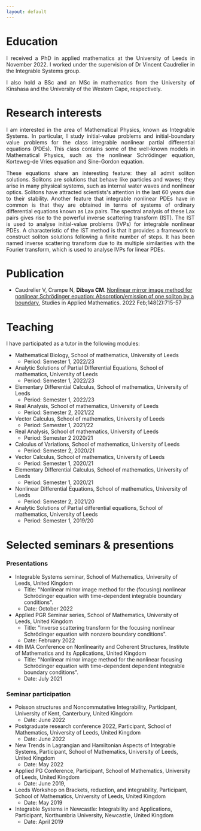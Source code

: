 ```yaml
---
layout: default
---
```


<!-- Text can be **bold**, _italic_, or ~~strikethrough~~.

[Link to another page](./another-page.html).

There should be whitespace between paragraphs.

There should be whitespace between paragraphs. We recommend including a README, or a file with information about your project. -->

# Education

<div style="text-align: justify"> <p>I received a PhD in applied mathematics at the University of Leeds in November 2022. I worked under the supervision of Dr Vincent Caudrelier in the Integrable Systems group.</p>

<p>I also hold a BSc and an MSc in mathematics from the University of Kinshasa and the University of the Western Cape, respectively.</p>
</div>

# Research interests

<div style="text-align: justify"> <p>I am interested in the area of Mathematical Physics, known as Integrable Systems. In particular, I study initial-value problems and initial-boundary value problems for the class integrable nonlinear partial differential equations (PDEs). This class contains some of the well-known models in Mathematical Physics, such as the nonlinear Schrödinger equation, Korteweg-de Vries equation and Sine-Gordon equation. </p>

<p>These equations share an interesting feature: they all admit soliton solutions. Solitons are solutions that behave like particles and waves; they arise in many physical systems, such as internal water waves and nonlinear optics. Solitons have attracted scientists's attention in the last 60 years due to their stability. Another feature that integrable nonlinear PDEs have in common is that they are obtained in terms of systems of ordinary differential equations known as Lax pairs. The spectral analysis of these Lax pairs gives rise to the powerful inverse scattering transform (IST). The IST is used to analyse initial-value problems (IVPs) for integrable nonlinear PDEs. A characteristic of the IST method is that it provides a framework to construct soliton solutions following a finite number of steps. It has been named inverse scattering transform due to its multiple similarities with the Fourier transform, which is used to analyse IVPs for linear PDEs.</p> 
</div>

# Publication

*  Caudrelier V, Crampe N, **Dibaya CM**. <a href="https://onlinelibrary.wiley.com/doi/full/10.1111/sapm.12456">Nonlinear mirror image method for nonlinear Schrödinger equation: Absorption/emission of one soliton by a boundary.</a> Studies in Applied Mathematics. 2022 Feb;148(2):715-57

# Teaching

I have participated as a tutor in the following modules:

* Mathematical Biology, School of mathematics, University of Leeds
   - Period: Semester 1, 2022/23
* Analytic Solutions of Partial Differential Equations, School of mathematics, University of Leeds
    - Period: Semester 1, 2022/23
* Elementary Differential Calculus, School of mathematics, University of Leeds
   - Period: Semester 1, 2022/23
* Real Analysis, School of mathematics, University of Leeds
  - Period: Semester 2, 2021/22
* Vector Calculus, School of mathematics, University of Leeds
    - Period: Semester 1, 2021/22
* Real Analysis, School of mathematics, University of Leeds
  - Period: Semester 2 2020/21
* Calculus of Variations, School of mathematics, University of Leeds
  - Period: Semester 2, 2020/21
* Vector Calculus, School of mathematics, University of Leeds
  - Period: Semester 1, 2020/21
* Elementary Differential Calculus, School of mathematics, University of Leeds
  - Period: Semester 1, 2020/21
* Nonlinear Differential Equations, School of mathematics, University of Leeds
  - Period: Semester 2, 2021/20
* Analytic Solutions of Partial differential equations, School of mathematics, University of Leeds
  - Period: Semester 1, 2019/20

# Selected seminars & presentions

### Presentations

* Integrable Systems seminar, School of Mathematics, University of Leeds, United Kingdom 
   - Title: "Nonlinear mirror image method for the (focusing) nonlinear Schrödinger equation with time-dependent integrable boundary conditions".
   - Date: October 2022
* Applied PGR Seminar series, School of Mathematics, University of Leeds, United Kingdom
  - Title: "Inverse scattering transform for the focusing nonlinear Schrödinger equation with nonzero boundary conditions".
  - Date: February 2022
* 4th IMA Conference on Nonlinearity and Coherent Structures, Institute of Mathematics and its Applications, United Kingdom 
     - Title: "Nonlinear mirror image method for the nonlinear focusing Schrödinger equation with time-dependent
dependent integrable boundary conditions".
     - Date: July 2021

### Seminar participation

* Poisson structures and Noncommutative Integrability, Participant, University of Kent, Canterbury, United Kingdom
   - Date: June 2022
* Postgraduate research conference 2022, Participant, School of Mathematics, University of Leeds, United Kingdom
   - Date: June 2022
* New Trends in Lagrangian and Hamiltonian Aspects of Integrable Systems, Participant, School of Mathematics, University of Leeds, United Kingdom
   - Date: May 2022
* Applied PG Conference, Participant, School of Mathematics, University of Leeds, United Kingdom
   - Date: June 2019,
* Leeds Workshop on Brackets, reduction, and integrability, Participant, School of Mathematics, University of Leeds, United Kingdom
   - Date: May 2019
* Integrable Systems in Newcastle: Integrability and Applications, Participant, Northumbria University, Newcastle, United Kingdom
  - Date: April 2019
